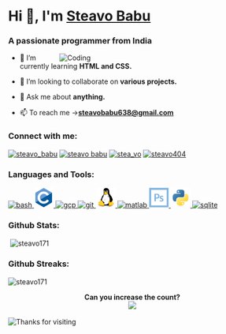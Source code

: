 <h1 align="left">Hi 👋, I'm <a href="https://linkedin.com/in/steavo-babu-0129b9234"> Steavo Babu </a> </h1> 
<h3 align="left">A passionate programmer from India</h3>
<img align="right" alt="Coding" width="400" src="https://camo.githubusercontent.com/5ddf73ad3a205111cf8c686f687fc216c2946a75005718c8da5b837ad9de78c9/68747470733a2f2f7468756d62732e6766796361742e636f6d2f4576696c4e657874446576696c666973682d736d616c6c2e676966">

- 🌱 I’m currently learning **HTML and CSS.**

- 👯 I’m looking to collaborate on **various projects.**

- 💬 Ask me about **anything.**

- 📫 To reach me ->**steavobabu638@gmail.com**

<h3 align="left">Connect with me:</h3>
<p align="left">
<a href="https://twitter.com/steavo_babu" target="blank"><img align="center" src="https://raw.githubusercontent.com/rahuldkjain/github-profile-readme-generator/master/src/images/icons/Social/twitter.svg" alt="steavo_babu" height="30" width="40" /></a>
<a href="https://linkedin.com/in/steavo-babu-0129b9234" target="blank"><img align="center" src="https://raw.githubusercontent.com/rahuldkjain/github-profile-readme-generator/master/src/images/icons/Social/linked-in-alt.svg" alt="steavo babu" height="30" width="40" /></a>
<a href="https://instagram.com/stea_vo" target="blank"><img align="center" src="https://raw.githubusercontent.com/rahuldkjain/github-profile-readme-generator/master/src/images/icons/Social/instagram.svg" alt="stea_vo" height="30" width="40" /></a>
<a href="https://www.codechef.com/users/steavo404" target="blank"><img align="center" src="https://cdn.jsdelivr.net/npm/simple-icons@3.1.0/icons/codechef.svg" alt="steavo404" height="30" width="40" /></a>
</p>

<h3 align="left">Languages and Tools:</h3>
<p align="left"> <a href="https://www.gnu.org/software/bash/" target="_blank" rel="noreferrer"> <img src="https://www.vectorlogo.zone/logos/gnu_bash/gnu_bash-icon.svg" alt="bash" width="40" height="40"/> </a> <a href="https://www.cprogramming.com/" target="_blank" rel="noreferrer"> <img src="https://raw.githubusercontent.com/devicons/devicon/master/icons/c/c-original.svg" alt="c" width="40" height="40"/> </a> <a href="https://cloud.google.com" target="_blank" rel="noreferrer"> <img src="https://www.vectorlogo.zone/logos/google_cloud/google_cloud-icon.svg" alt="gcp" width="40" height="40"/> </a> <a href="https://git-scm.com/" target="_blank" rel="noreferrer"> <img src="https://www.vectorlogo.zone/logos/git-scm/git-scm-icon.svg" alt="git" width="40" height="40"/> </a> <a href="https://www.linux.org/" target="_blank" rel="noreferrer"> <img src="https://raw.githubusercontent.com/devicons/devicon/master/icons/linux/linux-original.svg" alt="linux" width="40" height="40"/> </a> <a href="https://www.mathworks.com/" target="_blank" rel="noreferrer"> <img src="https://upload.wikimedia.org/wikipedia/commons/2/21/Matlab_Logo.png" alt="matlab" width="40" height="40"/> </a> <a href="https://www.photoshop.com/en" target="_blank" rel="noreferrer"> <img src="https://raw.githubusercontent.com/devicons/devicon/master/icons/photoshop/photoshop-line.svg" alt="photoshop" width="40" height="40"/> </a> <a href="https://www.python.org" target="_blank" rel="noreferrer"> <img src="https://raw.githubusercontent.com/devicons/devicon/master/icons/python/python-original.svg" alt="python" width="40" height="40"/> </a> <a href="https://www.sqlite.org/" target="_blank" rel="noreferrer"> <img src="https://www.vectorlogo.zone/logos/sqlite/sqlite-icon.svg" alt="sqlite" width="40" height="40"/> </a> </p>

<h3 align="left">Github Stats:</h3>
<p>&nbsp;<img align="center" src="https://github-readme-stats.vercel.app/api?username=steavo171&show_icons=true&locale=en" alt="steavo171" /></p>

<h3 align="left">Github Streaks:</h3>
<p><img align="center" src="https://github-readme-streak-stats.herokuapp.com/?user=steavo171&" alt="steavo171" /></p>
<p align ="center">
  <b> Can you increase the count?</b><br>
  <img src="https://profile-counter.glitch.me/Steavo171/count.svg" />
  </p>
  
<img src="https://raw.githubusercontent.com/BrunnerLivio/brunnerlivio/master/images/marquee.svg" alt="Thanks for visiting" height="120 width=100%" />
